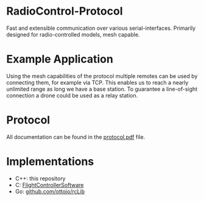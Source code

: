 # RadioControl-Protocol
Fast and extensible communication over various serial-interfaces. Primarily designed for radio-controlled models, mesh capable.

# Example Application
Using the mesh capabilities of the protocol multiple remotes can be used by connecting them, for example via TCP. This enables us to reach a nearly unlimited range as long we have a base station. To guarantee a line-of-sight connection a drone could be used as a relay station.

# Protocol
All documentation can be found in the [protocol.pdf](https://github.com/aul12/RcViech/blob/master/protocol.pdf) file.


# Implementations
 * C++: this repository
 * C: [FlightControllerSoftware](https://github.com/ToolboxPlane/FlightControllerSoftware)
 * Go: [github.com/ottojo/rcLib](https://github.com/ottojo/rcLib)
